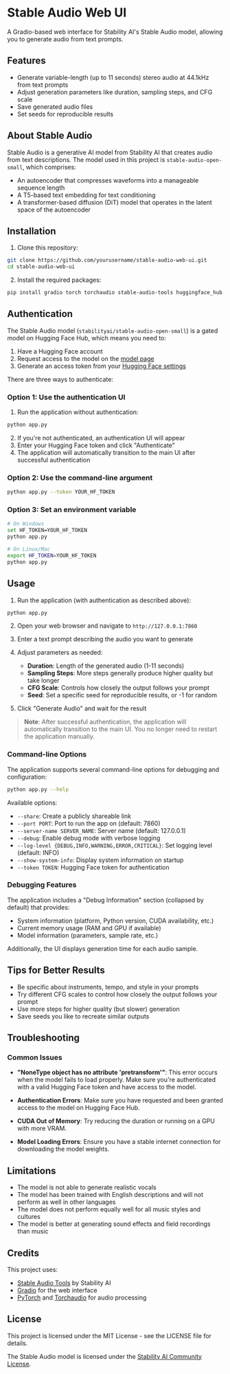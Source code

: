 # Stable Audio Web UI

A Gradio-based web interface for Stability AI's Stable Audio model, allowing you to generate audio from text prompts.

## Features

- Generate variable-length (up to 11 seconds) stereo audio at 44.1kHz from text prompts
- Adjust generation parameters like duration, sampling steps, and CFG scale
- Save generated audio files
- Set seeds for reproducible results

## About Stable Audio

Stable Audio is a generative AI model from Stability AI that creates audio from text descriptions. The model used in this project is `stable-audio-open-small`, which comprises:

- An autoencoder that compresses waveforms into a manageable sequence length
- A T5-based text embedding for text conditioning
- A transformer-based diffusion (DiT) model that operates in the latent space of the autoencoder

## Installation

1. Clone this repository:
```bash
git clone https://github.com/yourusername/stable-audio-web-ui.git
cd stable-audio-web-ui
```

2. Install the required packages:
```bash
pip install gradio torch torchaudio stable-audio-tools huggingface_hub
```

## Authentication

The Stable Audio model (`stabilityai/stable-audio-open-small`) is a gated model on Hugging Face Hub, which means you need to:

1. Have a Hugging Face account
2. Request access to the model on the [model page](https://huggingface.co/stabilityai/stable-audio-open-small)
3. Generate an access token from your [Hugging Face settings](https://huggingface.co/settings/tokens)

There are three ways to authenticate:

### Option 1: Use the authentication UI

1. Run the application without authentication:
```bash
python app.py
```
2. If you're not authenticated, an authentication UI will appear
3. Enter your Hugging Face token and click "Authenticate"
4. The application will automatically transition to the main UI after successful authentication

### Option 2: Use the command-line argument

```bash
python app.py --token YOUR_HF_TOKEN
```

### Option 3: Set an environment variable

```bash
# On Windows
set HF_TOKEN=YOUR_HF_TOKEN
python app.py

# On Linux/Mac
export HF_TOKEN=YOUR_HF_TOKEN
python app.py
```

## Usage

1. Run the application (with authentication as described above):
```bash
python app.py
```

2. Open your web browser and navigate to `http://127.0.0.1:7860`

3. Enter a text prompt describing the audio you want to generate

4. Adjust parameters as needed:
   - **Duration**: Length of the generated audio (1-11 seconds)
   - **Sampling Steps**: More steps generally produce higher quality but take longer
   - **CFG Scale**: Controls how closely the output follows your prompt
   - **Seed**: Set a specific seed for reproducible results, or -1 for random

5. Click "Generate Audio" and wait for the result

> **Note**: After successful authentication, the application will automatically transition to the main UI. You no longer need to restart the application manually.

### Command-line Options

The application supports several command-line options for debugging and configuration:

```bash
python app.py --help
```

Available options:
- `--share`: Create a publicly shareable link
- `--port PORT`: Port to run the app on (default: 7860)
- `--server-name SERVER_NAME`: Server name (default: 127.0.0.1)
- `--debug`: Enable debug mode with verbose logging
- `--log-level {DEBUG,INFO,WARNING,ERROR,CRITICAL}`: Set logging level (default: INFO)
- `--show-system-info`: Display system information on startup
- `--token TOKEN`: Hugging Face token for authentication

### Debugging Features

The application includes a "Debug Information" section (collapsed by default) that provides:

- System information (platform, Python version, CUDA availability, etc.)
- Current memory usage (RAM and GPU if available)
- Model information (parameters, sample rate, etc.)

Additionally, the UI displays generation time for each audio sample.

## Tips for Better Results

- Be specific about instruments, tempo, and style in your prompts
- Try different CFG scales to control how closely the output follows your prompt
- Use more steps for higher quality (but slower) generation
- Save seeds you like to recreate similar outputs

## Troubleshooting

### Common Issues

- **"NoneType object has no attribute 'pretransform'"**: This error occurs when the model fails to load properly. Make sure you're authenticated with a valid Hugging Face token and have access to the model.

- **Authentication Errors**: Make sure you have requested and been granted access to the model on Hugging Face Hub.

- **CUDA Out of Memory**: Try reducing the duration or running on a GPU with more VRAM.

- **Model Loading Errors**: Ensure you have a stable internet connection for downloading the model weights.

## Limitations

- The model is not able to generate realistic vocals
- The model has been trained with English descriptions and will not perform as well in other languages
- The model does not perform equally well for all music styles and cultures
- The model is better at generating sound effects and field recordings than music

## Credits

This project uses:
- [Stable Audio Tools](https://github.com/Stability-AI/stable-audio-tools) by Stability AI
- [Gradio](https://gradio.app/) for the web interface
- [PyTorch](https://pytorch.org/) and [Torchaudio](https://pytorch.org/audio) for audio processing

## License

This project is licensed under the MIT License - see the LICENSE file for details.

The Stable Audio model is licensed under the [Stability AI Community License](https://huggingface.co/stabilityai/stable-audio-open-small/blob/main/LICENSE.md).
